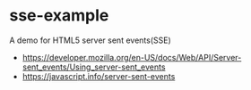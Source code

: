 # sse-example

A demo for HTML5 server sent events(SSE)

- https://developer.mozilla.org/en-US/docs/Web/API/Server-sent_events/Using_server-sent_events
- https://javascript.info/server-sent-events
